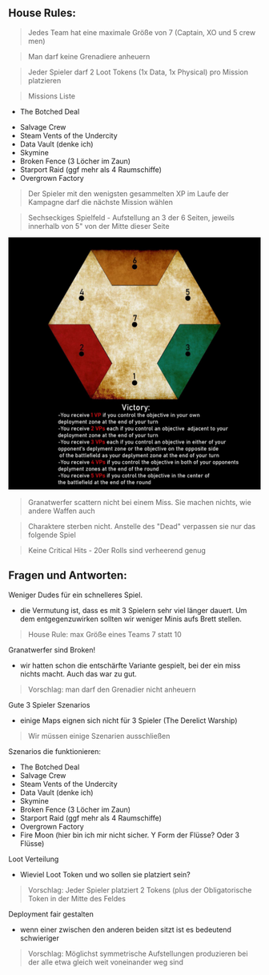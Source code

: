 ## House Rules: 

> Jedes Team hat eine maximale Größe von 7 (Captain, XO und 5 crew men)

> Man darf keine Grenadiere anheuern

> Jeder Spieler darf 2 Loot Tokens (1x Data, 1x Physical) pro Mission platzieren

> Missions Liste
 + The Botched Deal
 - Salvage Crew
 - Steam Vents of the Undercity
 - Data Vault (denke ich) 
 - Skymine
 - Broken Fence (3 Löcher im Zaun) 
 - Starport Raid (ggf mehr als 4 Raumschiffe) 
 - Overgrown Factory

> Der Spieler mit den wenigsten gesammelten XP im Laufe der Kampagne darf die nächste Mission wählen

> Sechseckiges Spielfeld - Aufstellung an 3 der 6 Seiten, jeweils innerhalb von 5" von der Mitte dieser Seite

![Hexagon](PicDump/Hexagon.jpg)

> Granatwerfer scattern nicht bei einem Miss. Sie machen nichts, wie andere Waffen auch

> Charaktere sterben nicht. Anstelle des "Dead" verpassen sie nur das folgende Spiel

> Keine Critical Hits - 20er Rolls sind verheerend genug

## Fragen und Antworten:

Weniger Dudes für ein schnelleres Spiel.
- die Vermutung ist, dass es mit 3 Spielern sehr viel länger dauert. Um dem entgegenzuwirken sollten wir weniger Minis aufs Brett stellen. 
> House Rule: max Größe eines Teams 7 statt 10

Granatwerfer sind Broken!
- wir hatten schon die entschärfte Variante gespielt, bei der ein miss nichts macht. Auch das war zu gut. 
> Vorschlag: man darf den Grenadier nicht anheuern

Gute 3 Spieler Szenarios
- einige Maps eignen sich nicht für 3 Spieler (The Derelict Warship)

> Wir müssen einige Szenarien ausschließen

Szenarios die funktionieren:
 - The Botched Deal
 - Salvage Crew
 - Steam Vents of the Undercity
 - Data Vault (denke ich) 
 - Skymine
 - Broken Fence (3 Löcher im Zaun) 
 - Starport Raid (ggf mehr als 4 Raumschiffe) 
 - Overgrown Factory
 - Fire Moon (hier bin ich mir nicht sicher. Y Form der Flüsse? Oder 3 Flüsse) 

Loot Verteilung
 - Wieviel Loot Token und wo sollen sie platziert sein? 
> Vorschlag: Jeder Spieler platziert 2 Tokens (plus der Obligatorische Token in der Mitte des Feldes

Deployment fair gestalten
- wenn einer zwischen den anderen beiden sitzt ist es bedeutend schwieriger

> Vorschlag: Möglichst symmetrische Aufstellungen produzieren bei der alle etwa gleich weit voneinander weg sind 
